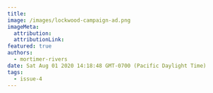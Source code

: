 ```yaml
---
title: 
image: /images/lockwood-campaign-ad.png
imageMeta:
  attribution:
  attributionLink:
featured: true
authors: 
  - mortimer-rivers
date: Sat Aug 01 2020 14:18:48 GMT-0700 (Pacific Daylight Time)
tags:
  - issue-4
---
```




